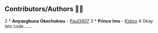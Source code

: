 ## Contributors/Authors :teacher:
  2 * **Anyaegbuna Okechukwu** - [Paul3407](https://github.com/paul3407)
  3 * **Prince Imo**   - [Kidixx](https://github.com/kidixx)
  4 Okay lets code.......
